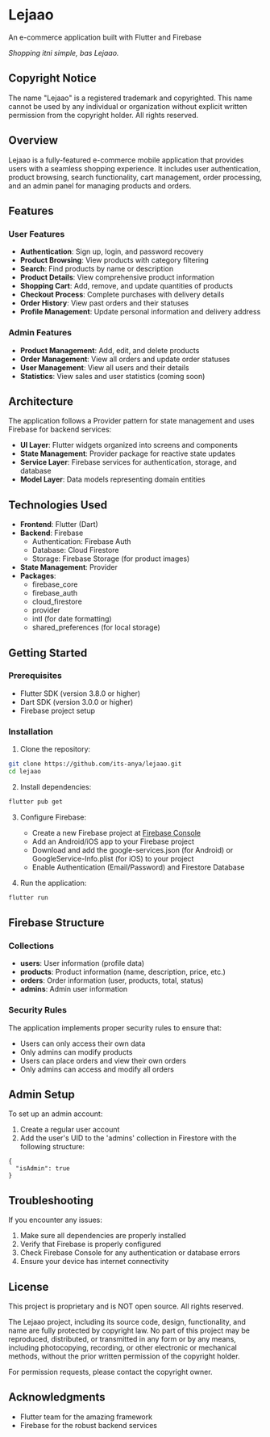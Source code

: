 # Lejaao

An e-commerce application built with Flutter and Firebase

*Shopping itni simple, bas Lejaao.*

## Copyright Notice

The name "Lejaao" is a registered trademark and copyrighted. This name cannot be used by any individual or organization without explicit written permission from the copyright holder. All rights reserved.

## Overview

Lejaao is a fully-featured e-commerce mobile application that provides users with a seamless shopping experience. It includes user authentication, product browsing, search functionality, cart management, order processing, and an admin panel for managing products and orders.

## Features

### User Features
- **Authentication**: Sign up, login, and password recovery
- **Product Browsing**: View products with category filtering
- **Search**: Find products by name or description
- **Product Details**: View comprehensive product information
- **Shopping Cart**: Add, remove, and update quantities of products
- **Checkout Process**: Complete purchases with delivery details
- **Order History**: View past orders and their statuses
- **Profile Management**: Update personal information and delivery address

### Admin Features
- **Product Management**: Add, edit, and delete products
- **Order Management**: View all orders and update order statuses
- **User Management**: View all users and their details
- **Statistics**: View sales and user statistics (coming soon)

## Architecture

The application follows a Provider pattern for state management and uses Firebase for backend services:

- **UI Layer**: Flutter widgets organized into screens and components
- **State Management**: Provider package for reactive state updates
- **Service Layer**: Firebase services for authentication, storage, and database
- **Model Layer**: Data models representing domain entities

## Technologies Used

- **Frontend**: Flutter (Dart)
- **Backend**: Firebase
  - Authentication: Firebase Auth
  - Database: Cloud Firestore
  - Storage: Firebase Storage (for product images)
- **State Management**: Provider
- **Packages**:
  - firebase_core
  - firebase_auth
  - cloud_firestore
  - provider
  - intl (for date formatting)
  - shared_preferences (for local storage)

## Getting Started

### Prerequisites
- Flutter SDK (version 3.8.0 or higher)
- Dart SDK (version 3.0.0 or higher)
- Firebase project setup

### Installation

1. Clone the repository:
```bash
git clone https://github.com/its-anya/lejaao.git
cd lejaao
```

2. Install dependencies:
```bash
flutter pub get
```

3. Configure Firebase:
   - Create a new Firebase project at [Firebase Console](https://console.firebase.google.com/)
   - Add an Android/iOS app to your Firebase project
   - Download and add the google-services.json (for Android) or GoogleService-Info.plist (for iOS) to your project
   - Enable Authentication (Email/Password) and Firestore Database

4. Run the application:
```bash
flutter run
```

## Firebase Structure

### Collections
- **users**: User information (profile data)
- **products**: Product information (name, description, price, etc.)
- **orders**: Order information (user, products, total, status)
- **admins**: Admin user information

### Security Rules
The application implements proper security rules to ensure that:
- Users can only access their own data
- Only admins can modify products
- Users can place orders and view their own orders
- Only admins can access and modify all orders

## Admin Setup

To set up an admin account:
1. Create a regular user account
2. Add the user's UID to the 'admins' collection in Firestore with the following structure:
```
{
  "isAdmin": true
}
```

## Troubleshooting

If you encounter any issues:
1. Make sure all dependencies are properly installed
2. Verify that Firebase is properly configured
3. Check Firebase Console for any authentication or database errors
4. Ensure your device has internet connectivity

## License

This project is proprietary and is NOT open source. All rights reserved.

The Lejaao project, including its source code, design, functionality, and name are fully protected by copyright law. No part of this project may be reproduced, distributed, or transmitted in any form or by any means, including photocopying, recording, or other electronic or mechanical methods, without the prior written permission of the copyright holder.

For permission requests, please contact the copyright owner.

## Acknowledgments

- Flutter team for the amazing framework
- Firebase for the robust backend services
